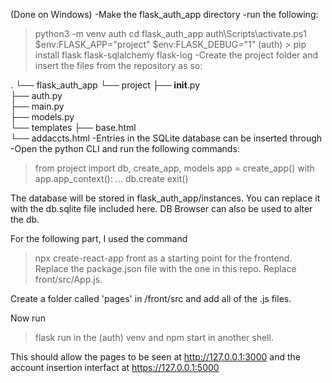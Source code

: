 (Done on Windows)
-Make the flask_auth_app directory
-run the following:
  > python3 -m venv auth
  > cd flask_auth_app
  > auth\Scripts\activate.ps1
  > $env:FLASK_APP="project"
  > $env:FLASK_DEBUG="1"
  (auth) > pip install flask flask-sqlalchemy flask-log
-Create the project folder and insert the files from the repository as so:

.
└── flask_auth_app
    └── project
        ├── __init__.py     
        ├── auth.py         
        ├── main.py           
        ├── models.py         
        └── templates
            ├── base.html     
            └── addaccts.html
-Entries in the SQLite database can be inserted through 
-Open the python CLI and run the following commands:
  > from project import db, create_app, models
  > app = create_app() 
  > with app.app_context():
  > ...   db.create
  > exit()

The database will be stored in flask_auth_app/instances. You can replace it with the db.sqlite file included here.
DB Browser can also be used to alter the db.

For the following part, I used the command
  > npx create-react-app front
as a starting point for the frontend.
Replace the package.json file with the one in this repo.
Replace front/src/App.js.

Create a folder called 'pages' in /front/src and add all of the .js files. 

Now run 
  > flask run
in the (auth) venv and
  > npm start
in another shell.

This should allow the pages to be seen at http://127.0.0.1:3000 and the account insertion interfact
at https://127.0.0.1:5000



